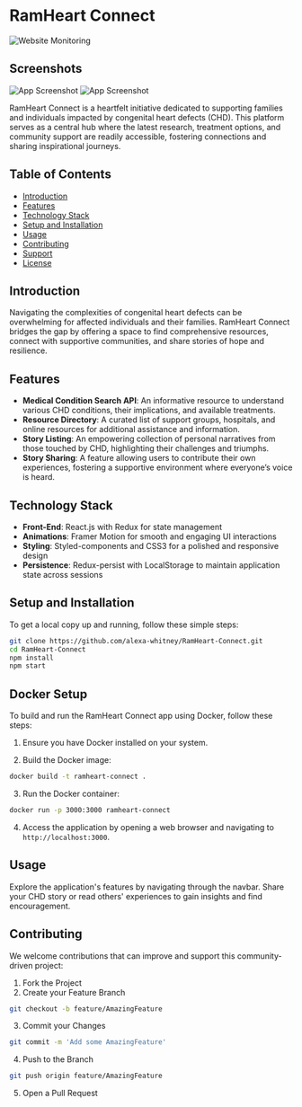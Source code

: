 # RamHeart Connect
![Website Monitoring](https://img.shields.io/uptimerobot/status/m797824217-f8411bf8c0ad54d682cd679f)

## Screenshots
![App Screenshot](https://i.imgur.com/t47TOpF.png)
![App Screenshot](https://i.imgur.com/unk3jdc.png)


RamHeart Connect is a heartfelt initiative dedicated to supporting families and individuals impacted by congenital heart defects (CHD). This platform serves as a central hub where the latest research, treatment options, and community support are readily accessible, fostering connections and sharing inspirational journeys.

## Table of Contents

- [Introduction](#introduction)
- [Features](#features)
- [Technology Stack](#technology-stack)
- [Setup and Installation](#setup-and-installation)
- [Usage](#usage)
- [Contributing](#contributing)
- [Support](#support)
- [License](#license)

## Introduction

Navigating the complexities of congenital heart defects can be overwhelming for affected individuals and their families. RamHeart Connect bridges the gap by offering a space to find comprehensive resources, connect with supportive communities, and share stories of hope and resilience.

## Features

- **Medical Condition Search API**: An informative resource to understand various CHD conditions, their implications, and available treatments.
- **Resource Directory**: A curated list of support groups, hospitals, and online resources for additional assistance and information.
- **Story Listing**: An empowering collection of personal narratives from those touched by CHD, highlighting their challenges and triumphs.
- **Story Sharing**: A feature allowing users to contribute their own experiences, fostering a supportive environment where everyone’s voice is heard.

## Technology Stack

- **Front-End**: React.js with Redux for state management
- **Animations**: Framer Motion for smooth and engaging UI interactions
- **Styling**: Styled-components and CSS3 for a polished and responsive design
- **Persistence**: Redux-persist with LocalStorage to maintain application state across sessions

## Setup and Installation

To get a local copy up and running, follow these simple steps:

```bash
git clone https://github.com/alexa-whitney/RamHeart-Connect.git
cd RamHeart-Connect
npm install
npm start
```

## Docker Setup

To build and run the RamHeart Connect app using Docker, follow these steps:

1. Ensure you have Docker installed on your system.

2. Build the Docker image:
```bash
docker build -t ramheart-connect .
```

3. Run the Docker container:
```bash
docker run -p 3000:3000 ramheart-connect
```

4. Access the application by opening a web browser and navigating to `http://localhost:3000`.

## Usage

Explore the application's features by navigating through the navbar. Share your CHD story or read others' experiences to gain insights and find encouragement.

## Contributing

We welcome contributions that can improve and support this community-driven project:

1. Fork the Project
2. Create your Feature Branch 
```bash
git checkout -b feature/AmazingFeature
```
3. Commit your Changes 
```bash
git commit -m 'Add some AmazingFeature'
```
4. Push to the Branch 
```bash
git push origin feature/AmazingFeature
```
5. Open a Pull Request
